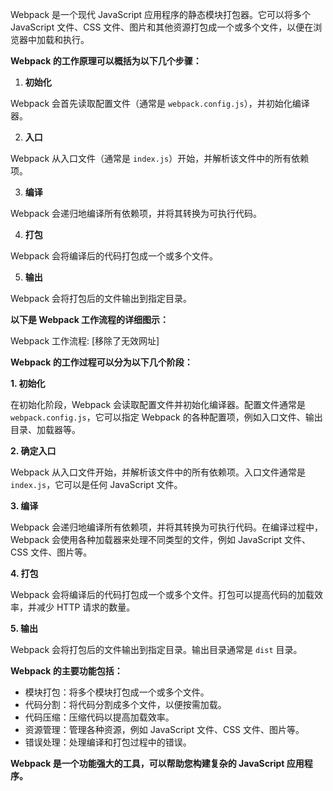 Webpack 是一个现代 JavaScript 应用程序的静态模块打包器。它可以将多个 JavaScript 文件、CSS 文件、图片和其他资源打包成一个或多个文件，以便在浏览器中加载和执行。

**Webpack 的工作原理可以概括为以下几个步骤：**

1. **初始化**

Webpack 会首先读取配置文件（通常是 `webpack.config.js`），并初始化编译器。

2. **入口**

Webpack 从入口文件（通常是 `index.js`）开始，并解析该文件中的所有依赖项。

3. **编译**

Webpack 会递归地编译所有依赖项，并将其转换为可执行代码。

4. **打包**

Webpack 会将编译后的代码打包成一个或多个文件。

5. **输出**

Webpack 会将打包后的文件输出到指定目录。

**以下是 Webpack 工作流程的详细图示：**

Webpack 工作流程: [移除了无效网址]

**Webpack 的工作过程可以分为以下几个阶段：**

**1. 初始化**

在初始化阶段，Webpack 会读取配置文件并初始化编译器。配置文件通常是 `webpack.config.js`，它可以指定 Webpack 的各种配置项，例如入口文件、输出目录、加载器等。

**2. 确定入口**

Webpack 从入口文件开始，并解析该文件中的所有依赖项。入口文件通常是 `index.js`，它可以是任何 JavaScript 文件。

**3. 编译**

Webpack 会递归地编译所有依赖项，并将其转换为可执行代码。在编译过程中，Webpack 会使用各种加载器来处理不同类型的文件，例如 JavaScript 文件、CSS 文件、图片等。

**4. 打包**

Webpack 会将编译后的代码打包成一个或多个文件。打包可以提高代码的加载效率，并减少 HTTP 请求的数量。

**5. 输出**

Webpack 会将打包后的文件输出到指定目录。输出目录通常是 `dist` 目录。

**Webpack 的主要功能包括：**

* 模块打包：将多个模块打包成一个或多个文件。
* 代码分割：将代码分割成多个文件，以便按需加载。
* 代码压缩：压缩代码以提高加载效率。
* 资源管理：管理各种资源，例如 JavaScript 文件、CSS 文件、图片等。
* 错误处理：处理编译和打包过程中的错误。

**Webpack 是一个功能强大的工具，可以帮助您构建复杂的 JavaScript 应用程序。**